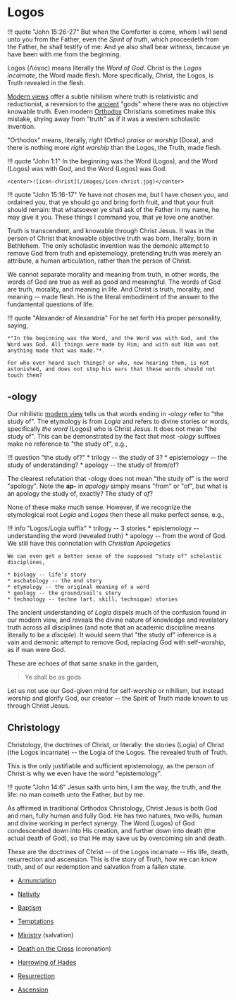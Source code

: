 # Logos

!!! quote "John 15:26-27"
    But when the Comforter is come, whom I will send unto you from the Father, even the *Spirit of truth*, which proceedeth from the Father, he shall testify of me: 
    And ye also shall bear witness, because ye have been with me from the beginning.

Logos (Λόγος) means literally the *Word of God*.
Christ is the *Logos incarnate*, the Word made flesh. 
More specifically, Christ, the Logos, is Truth revealed in the flesh.

[Modern views](../modern-views/index.md) offer a subtle nihilism where truth is relativistic and reductionist, a reversion to the [ancient](../ancient-views/index.md) "gods" where there was no objective knowable truth.
Even modern
 [Orthodox](http://orthodoxinfo.com/general/doctrine1.aspx)
 Christians sometimes make this mistake, shying away from "truth" as if it was a western scholastic invention.

"Orthodox" means, literally, *right* (Ortho) *praise* or *worship* (Doxa), and there is nothing more *right worship* than the Logos, the Truth, made flesh.

!!! quote "John 1:1"
    In the beginning was the Word (Logos), and the Word (Logos) was with God, and the Word (Logos) was God.

    <center>![icon-christ](/images/icon-christ.jpg)</center>

!!! quote "John 15:16-17"
    Ye have not chosen me, but I have chosen you, and ordained you, that ye should go and bring forth fruit, and that your fruit should remain: that whatsoever ye shall ask of the Father in my name, he may give it you. 
    These things I command you, that ye love one another.

Truth is transcendent, and knowable through Christ Jesus.
It was in the person of Christ that knowable objective truth was born, literally, born in Bethlehem.
The only scholastic invention was the demonic attempt to remove God from truth and epistemology, pretending truth was merely an attribute, a human articulation, rather than the person of Christ.

We cannot separate morality and meaning from truth, in other words, the words of God are true as well as good and meaningful.
The words of God are truth, morality, and meaning in life.
And Christ is truth, morality, and meaning -- made flesh.
He is the literal embodiment of the answer to the fundamental questions of life.


!!! quote "Alexander of Alexandria"
    For he set forth His proper personality, saying, 
    
    *"In the beginning was the Word, and the Word was with God, and the Word was God. All things were made by Him; and with out Him was not anything made that was made."*.
    
    For who ever heard such things? or who, now hearing them, is not astonished, and does not stop his ears that these words should not touch them?





## -ology

Our nihilistic [modern view](../modern-views/index.md) tells us that words ending in *-ology* refer to "the study of".
The etymology is from *Logia* and refers to divine stories or words, specifically  *the word* (Logos) who is Christ Jesus.
It does not mean "the study of".
This can be demonstrated by the fact that most *-ology* suffixes make no reference to "the study of", e.g.,

!!! question "the study of?"
    * trilogy -- the study of 3?
    * epistemology -- the study of understanding?
    * apology -- the study of from/of?

The clearest refutation that -ology does not mean "the study of"  is the word "apology". Note the **ap-** in *apology* simply means "from" or "of", but what is an apology the study of, exactly? The study of *of*?

None of these make much sense.
However, if we recognize the etymological root *Logia* and *Logos* then these all make perfect sense, e.g.,

!!! info "Logos/Logia suffix"
    * trilogy -- 3 stories
    * epistemology -- understanding the word (revealed truth)
    * apology -- from the word of God. We still have this connotation with *Christian Apologetics*
    
    We can even get a better sense of the supposed "study of" scholastic disciplines,
    
    * biology -- life's story
    * eschatology -- the end story
    * etymology -- the original meaning of a word
    * geology -- the ground/soil's story
    * technology -- techne (art, skill, technique) stories

The ancient understanding of *Logia* dispels much of the confusion found in our modern view, and reveals the divine nature of knowledge and revelatory truth across all disciplines (and note that an academic discipline means literally to be a *disciple*).
It would seem that "the study of" inference is a vain and demonic attempt to remove God, replacing God with self-worship, as if man were God.

These are echoes of that same snake in the garden,

> Ye shall be as gods

Let us not use our God-given mind for self-worship or nihilism, but instead worship and glorify God, our creator -- the Spirit of Truth made known to us through Christ Jesus.











## Christology

Christology, the doctrines of Christ, or literally: the stories (Logia) of Christ (the Logos incarnate) -- the Logia of the Logos.
The revealed truth of Truth.

This is the only justifiable and sufficient epistemology, as the person of Christ is why we even have the word "epistemology".

!!! quote "John 14:6"
    Jesus saith unto him, I am the way, the truth, and the life: no man cometh unto the Father, but by me.

As affirmed in traditional Orthodox Christology, Christ Jesus is both God and man, fully human and fully God. 
He has two natures, two wills, human and divine working in perfect synergy.
The Word (Logos) of God condescended down into His creation, and further down into death (the actual death of God), so that He may save us by overcoming sin and death.

These are the doctrines of Christ -- of the Logos incarnate -- His life, death, resurrection and ascension.
This is the story of Truth, how we can know truth, and of our redemption and salvation from a fallen state.

* [Annunciation](annunciation.md)

* [Nativity](nativity.md)

* [Baptism](baptism.md)

* [Temptations](temptations.md)

* [Ministry](ministry.md) (salvation)

* [Death on the Cross](cross.md) (coronation)

* [Harrowing of Hades](harrowing.md)

* [Resurrection](resurrection.md)

* [Ascension](ascension.md)































